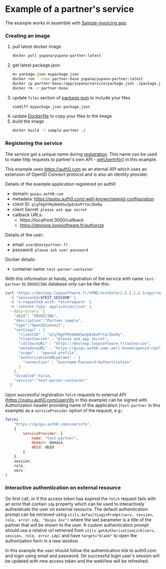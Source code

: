 # Example of a partner's service

The example works in assemble with [Sample-invoicing app](https://github.com/loopsoftware/sample-invoicing).
 
### Creating an image

 1. pull latest docker image 
    ```bash 
    docker pull yupana/yupana-partner:latest
    ```
 1. get latest package.json
    ```bash
    mv package.json mypackage.json
    docker run --name partner-base yupana/yupana-partner:latest
    docker cp partner-base:/app/yupana/service/package.json ./package.json
    docker rm -v partner-base
    ```
 1. update `files` section of [package.json](./package.json) to include your files
    ```bash
    vimdiff mypackage.json package.json
    ```
 1. update [Dockerfile](./Dockerfile) to copy your files to the image
 1. build the image
    ```bash
    docker build -t sample-partner ./
    ```  

### Registering the service

The service get a unique name during [registration](https://github.com/YupanaInc/Yupana-Framework/blob/build/2.2.1/documentation/external-applications.md#application-registration).
This name can be used to make http requests to partner's own API - 
[getUserInfo()](main.js#L44) in this example.

This example uses https://auth0.com as an eternal API which uses an extension of 
OpenID Connect protocol and is also an identity provider.

Details of the example application registered on auth0:

 - domain: `quipu.auth0.com`
 - metadata: https://quipu.auth0.com/.well-known/openid-configuration
 - client ID: `qlqf0gXYMyOm665w3p8zbxPrYarZbeRy`
 - client Secret: `please ask app secret`
 - callback URLs: 
   - https://localhost:3000/callback
   - https://devloop.loopsoftware.fr/authorize 

Details of the user:

  - email: `user@testpartner.fr`
  - password: `please ask user password`

Docker details:
  - container name: `test-parner-container`
   
With this information at hands, registration of the service with name `test-partner` 
to `INVOICING` database only can be  like this:

```bash
curl "https://devloop.loopsoftware.fr/YPND/testRole/2.2.1.1.2.3/app/register?name=test-partner&domain=main" \
  -b "sessionId=$TEST_SESSION" \
  -H 'x-requested-with: fetchrequest' \
  -H 'content-type: application/json' \
  --data-binary '{
    "dbId": "INVOICING",
    "description":"Partner sample",
    "type":"﻿OpenIDConnect",
    "settings" : {
      "clientID" : "qlqf0gXYMyOm665w3p8zbxPrYarZbeRy",
      "clientSecret" : "please ask app secret",
      "callbackURL" : "https://devloop.loopsoftware.fr/authorize",
      "metadataURL" : "https://quipu.auth0.com/.well-known/openid-configuration",
      "scope" : "openid profile",
      "authorizationURLparams" : {
        "connection" : "Username-Password-Authentication"
      }
    },
    "disabled":false,
    "service":"test-parner-container"
  }'
```

Upon successful registration `fetch` requests to external API 
(https://quipu.auth0.com/userinfo in this example) can be signed with 
Authorization header providing name of the application (`test-partner` 
in this example) as a `serviceProvider` option of the request, e.g.: 

```javascript
fetch(
    "https://quipu.auth0.com/userinfo", 
    {
        serviceProvider: {
            name: "test-partner",  
            domain: domain,
            dbId: dbId
        }
    },
    session,
    role,
    serv
)
```

### Interactive authentication on external resource

On first call, or if the access token has expired the `fetch` request fails with
an error that contain `idp` property which can be used to interactively authenticate 
the user on external resource. The default authentication prompt can be retrieved 
using `utils.defaultLoginPrompt(serv, session, role, error.idp, "Quipu Inc")` where 
the last parameter is a title of the partner that will be shown to the user.
A custom authentication prompt should use a relative url retrieved from
`utils.getAuthorizationLink(serv, session, role, error.idp)` and have `target="blank"` 
to open the authorization form in a new window. 

In this example the user should follow the authentication link to auth0.com and 
login using email and password. On successful login user's session will be updated 
with new access token and the webView will be refreshed. 
